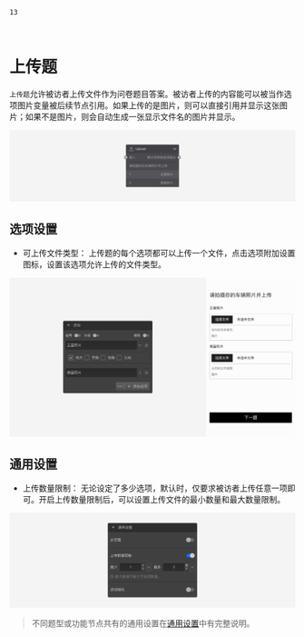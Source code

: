 ```index
13
```

```tag

```

```summary

```
# 上传题

`上传题`允许被访者上传文件作为问卷题目答案。被访者上传的内容能可以被当作选项图片变量被后续节点引用。如果上传的是图片，则可以直接引用并显示这张图片；如果不是图片，则会自动生成一张显示文件名的图片并显示。

<img src='../assets/questionnaireNodes/13file-upload/node.png'>

## 选项设置

+ 可上传文件类型：
上传题的每个选项都可以上传一个文件，点击选项附加设置图标，设置该选项允许上传的文件类型。

<img src='../assets/questionnaireNodes/13file-upload/section.png'>

## 通用设置

+ 上传数量限制：
无论设定了多少选项，默认时，仅要求被访者上传任意一项即可。开启上传数量限制后，可以设置上传文件的最小数量和最大数量限制。

<img src='../assets/questionnaireNodes/13file-upload/common.png'>

> 不同题型或功能节点共有的通用设置在[通用设置](../../11nodeSettings/concept.md)中有完整说明。